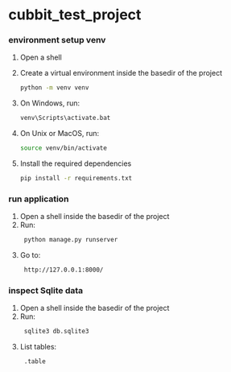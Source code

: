 # cubbit_test_project
### environment setup venv
1. Open a shell 

2. Create a virtual environment inside the basedir of the project
    ```sh
    python -m venv venv
    ```
3. On Windows, run:
    ```sh
    venv\Scripts\activate.bat
    ```
4. On Unix or MacOS, run:
    ```sh
    source venv/bin/activate
    ```
5. Install the required dependencies
    ```sh
    pip install -r requirements.txt
    ```

   
### run application
1. Open a shell inside the basedir of the project
2. Run:
   ```sh
    python manage.py runserver
   ```
3. Go to: 
   ```sh
    http://127.0.0.1:8000/
   ```
   
### inspect Sqlite data
1. Open a shell inside the basedir of the project
2. Run:
   ```sh
    sqlite3 db.sqlite3
   ```
3. List tables: 
   ```sh
    .table
   ```

